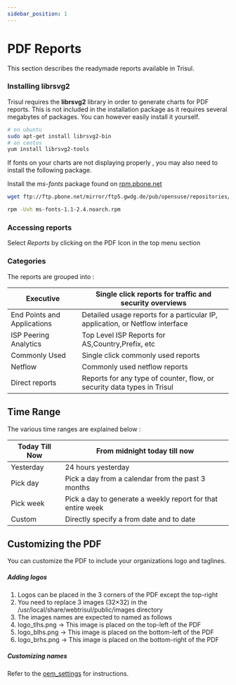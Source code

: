 ```yaml
---
sidebar_position: 1
---
```


# PDF Reports

This section describes the readymade reports available in Trisul.

### Installing librsvg2

Trisul requires the **librsvg2** library in order to generate charts for PDF reports. This is not included in the installation package as it 
requires several megabytes of packages. You can however easily install 
it yourself.

```bash
# on ubuntu
sudo apt-get install librsvg2-bin
# on centos
yum install librsvg2-tools
```

If fonts on your charts are not displaying properly , you may also need to install the following package.

Install the *ms-fonts* package found on [rpm.pbone.net](http://rpm.pbone.net/index.php3/stat/4/idpl/30428080/dir/centos_7/com/ms-fonts-1.1-2.4.noarch.rpm.html)

```bash
wget ftp://ftp.pbone.net/mirror/ftp5.gwdg.de/pub/opensuse/repositories/home:/Kenzy:/packages/CentOS_7/noarch/ms-fonts-1.1-2.4.noarch.rpm

rpm -Uvh ms-fonts-1.1-2.4.noarch.rpm
```

### Accessing reports

Select *Reports* by clicking on the PDF Icon in the top menu section

### Categories

The reports are grouped into :

| Executive                   | Single click reports for traffic and security overviews                       |
| --------------------------- | ----------------------------------------------------------------------------- |
| End Points and Applications | Detailed usage reports for a particular IP, application, or Netflow interface |
| ISP Peering Analytics       | Top Level ISP Reports for AS,Country,Prefix, etc                              |
| Commonly Used               | Single click commonly used reports                                            |
| Netflow                     | Commonly used netflow reports                                                 |
| Direct reports              | Reports for any type of counter, flow, or security data types in Trisul       |

## Time Range

The various time ranges are explained below :

| Today Till Now | From midnight today till now                                |
| -------------- | ----------------------------------------------------------- |
| Yesterday      | 24 hours yesterday                                          |
| Pick day       | Pick a day from a calendar from the past 3 months           |
| Pick week      | Pick a day to generate a weekly report for that entire week |
| Custom         | Directly specify a from date and to date                    |

## Customizing the PDF

You can customize the PDF to include your organizations logo and taglines.

##### Adding logos

1. Logos can be placed in the 3 corners of the PDF except the top-right
2. You need to replace 3 images (32×32) in the /usr/local/share/webtrisul/public/images directory
3. The images names are expected to named as follows
4. logo_tlhs.png → This image is placed on the top-left of the PDF
5. logo_blhs.png → This image is placed on the bottom-left of the PDF
6. logo_brhs.png → This image is placed on the bottom-right of the PDF

##### Customizing names

Refer to the [oem_settings](/docs/ug/webadmin/customize) for instructions.
